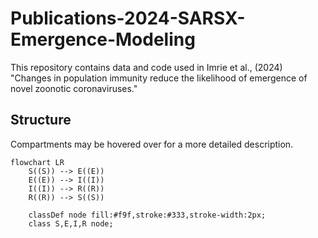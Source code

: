 # Publications-2024-SARSX-Emergence-Modeling
This repository contains data and code used in Imrie et al., (2024) "Changes in population immunity reduce the likelihood of emergence of novel zoonotic coronaviruses."


## Structure

Compartments may be hovered over for a more detailed description.
```mermaid
flowchart LR
    S((S)) --> E((E))
    E((E)) --> I((I))
    I((I)) --> R((R))
    R((R)) --> S((S))
    
    classDef node fill:#f9f,stroke:#333,stroke-width:2px;
    class S,E,I,R node;
